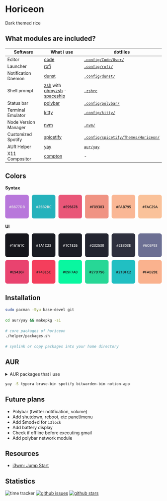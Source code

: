 # Horiceon

Dark themed rice

## What modules are included?

| Software             | What i use                                                   | dotfiles                                                     |
| -------------------- | ------------------------------------------------------------ | ------------------------------------------------------------ |
| Editor               | [code](https://github.com/microsoft/vscode)                  | [`.config/Code/User/`](.config/Code/User)                    |
| Launcher             | [rofi](https://github.com/davatorium/rofi)                   | [`.config/rofi/`](.config/rofi)                              |
| Notification Daemon  | [dunst](https://github.com/dunst-project/dunst)              | [`.config/dunst/`](.config/dunst/) |
| Shell prompt         | [zsh](https://zsh.org) with [ohmyzsh](https://github.com/ohmyzsh/ohmyzsh) - [spaceship](https://github.com/denysdovhan/spaceship-prompt) | [`.zshrc`](.zshrc)                                           |
| Status bar           | [polybar](https://github.com/polybar/polybar)                | [`.config/polybar/`](.config/polybar/)                       |
| Terminal Emulator    | [kitty](https://sw.kovidgoyal.net/kitty)                     | [`.config/kitty/`](.config/kitty)                            |
| Node Version Manager | [nvm](https://github.com/nvm-sh/nvm)                         | [`.nvm/`](.nvm)                                              |
| Customized Spotify   | [spicetify](https://github.com/khanhas/spicetify-cli)        | [`.config/spicetify/Themes/Horiceon/`](.config/spicetify/Themes/Horiceon) |
| AUR Helper           | [yay](https://github.com/Jguer/yay)                          | [`aur/yay`](aur/yay)                                         |
| X11 Compositor       | [compton](https://github.com/chjj/compton/)                  | -                                                            |

## Colors

**Syntax**

![syntax](.meta/colors-syntax.png)

**UI**

![ui](.meta/colors-ui.png)

## Installation

```bash
sudo pacman -Syu base-devel git

cd aur/yay && makepkg -si

# core packages of horiceon
./helper/packages.sh

# symlink or copy packages into your home directory
```

## AUR

<details>
    <summary>AUR packages that i use</summary>

    | Software         | What i use                                             | AUR Nam         |
    | ---------------- | ------------------------------------------------------ | --------------- |
    | Browser          | [Brave](https://brave.com/)                            | `brave-bin`     |
    | Music Client     | [Spotify](https://www.spotify.com/)                    | `spotify`       |
    | Notes            | [Notion](https://www.notion.so/)                       | `notion-app`    |
    | Password Manager | [Bitwarden](https://github.com/bitwarden/desktop)      | `bitwarden-bin` |
    | Screenshot       | [Flameshot](https://github.com/lupoDharkael/flameshot) | `flameshot`     |
    | WYSIWYG Editor   | [Typora](https://typora.io/)                           | `typora`        |

</details>

```bash
yay -S typora brave-bin spotify bitwarden-bin notion-app
```

## Future plans

- Polybar (twitter notification, volume)
- Add shutdown, reboot, etc panel/menu
- Add $mod+d for `i3lock`
- Add battery display
- Check if offline before executing gmail
- Add polybar network module

## Resources

- [i3wm: Jump Start](https://www.youtube.com/watch?v=j1I63wGcvU4)

## Statistics

![time tracker](https://wakatime.com/badge/github/shiftgeist/horiceon.svg) [![github issues](https://img.shields.io/github/issues/shiftgeist/horiceon)](https://github.com/shiftgeist/horiceon/issues) [![github stars](https://img.shields.io/github/stars/shiftgeist/horiceon)](https://github.com/shiftgeist/horiceon/stargazers)
